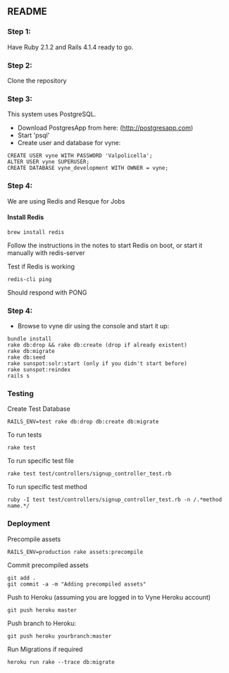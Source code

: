 ## README

### Step 1:
Have Ruby 2.1.2 and Rails 4.1.4 ready to go.

### Step 2:
Clone the repository

### Step 3:
This system uses PostgreSQL.
* Download PostgresApp from here: (http://postgresapp.com)
* Start 'psql'
* Create user and database for vyne:
```
CREATE USER vyne WITH PASSWORD 'Valpolicella';
ALTER USER vyne SUPERUSER;
CREATE DATABASE vyne_development WITH OWNER = vyne;
```

### Step 4:
We are using Redis and Resque for Jobs
#### Install Redis
```
brew install redis
```
Follow the instructions in the notes to start Redis on boot, or start it manually with redis-server

Test if Redis is working
```
redis-cli ping
```
Should respond with PONG

### Step 4:
* Browse to vyne dir using the console and start it up:
```
bundle install
rake db:drop && rake db:create (drop if already existent)
rake db:migrate
rake db:seed
rake sunspot:solr:start (only if you didn't start before)
rake sunspot:reindex
rails s
```

### Testing
Create Test Database
```
RAILS_ENV=test rake db:drop db:create db:migrate
```

To run tests 
```
rake test
```

To run specific test file
```
rake test test/controllers/signup_controller_test.rb
```

To run specific test method 
```
ruby -I test test/controllers/signup_controller_test.rb -n /.*method name.*/
```

### Deployment
Precompile assets
```
RAILS_ENV=production rake assets:precompile
```

Commit precompiled assets
```
git add .
git commit -a -m "Adding precompiled assets"
```

Push to Heroku (assuming you are logged in to Vyne Heroku account)
```
git push heroku master
```

Push branch to Heroku:
```
git push heroku yourbranch:master
```

Run Migrations if required
```
heroku run rake --trace db:migrate
```

